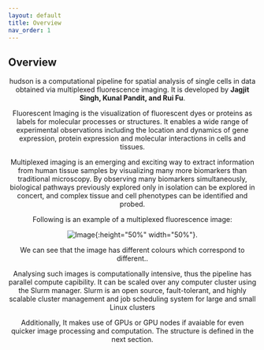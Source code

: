 ```yaml
---
layout: default
title: Overview
nav_order: 1
---
```



## Overview

<div align="center">
  
  hudson is a computational pipeline for spatial analysis of single cells in data obtained via multiplexed fluorescence imaging. It is developed by **Jagjit Singh, Kunal Pandit, and Rui Fu**.
  
  Fluorescent Imaging is the visualization of fluorescent dyes or proteins as labels for molecular processes or structures. It enables a wide range of experimental observations including the location and dynamics of gene expression, protein expression and molecular interactions in cells and tissues.
  
  Multiplexed imaging is an emerging and exciting way to extract information from human tissue samples by visualizing many more biomarkers than traditional microscopy. By observing many biomarkers simultaneously, biological pathways previously explored only in isolation can be explored in concert, and complex tissue and cell phenotypes can be identified and probed. 

  Following is an example of a multiplexed fluorescence image:


  ![Image](https://user-images.githubusercontent.com/42875353/185256327-27dfeb89-2cce-4bb7-b617-a434e7cf65dd.png){:height="50%" width="50%"}. 

  We can see that the image has different colours which correspond to different..

  Analysing such images is computationally intensive, thus the pipeline has parallel compute capibility. It can be scaled over any computer cluster using the Slurm manager. Slurm is an open source, fault-tolerant, and highly scalable cluster management and job scheduling system for large and small Linux clusters

  Additionally, It makes use of GPUs or GPU nodes if avaiable for even quicker image processing and computation. The structure is defined in the next section.  
  

 
